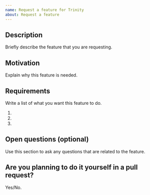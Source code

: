 ```yaml
---
name: Request a feature for Trinity
about: Request a feature
---
```


## Description

Briefly describe the feature that you are requesting.

## Motivation

Explain why this feature is needed.

## Requirements

Write a list of what you want this feature to do.

1. 
2. 
3. 

## Open questions (optional)

Use this section to ask any questions that are related to the feature.

## Are you planning to do it yourself in a pull request?

Yes/No.
